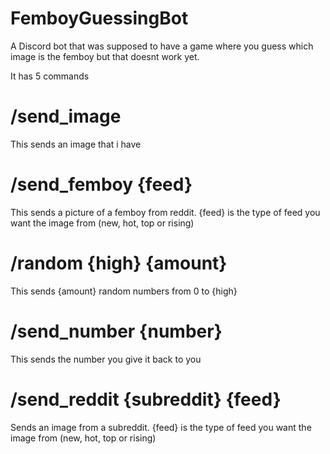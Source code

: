 # FemboyGuessingBot
A Discord bot that was supposed to have a game where you guess which image is the femboy but that doesnt work yet.

It has 5 commands

# /send_image
This sends an image that i have

# /send_femboy {feed}
This sends a picture of a femboy from reddit. {feed} is the type of feed you want the image from (new, hot, top or rising)

# /random {high} {amount}
This sends {amount} random numbers from 0 to {high} 

# /send_number {number}
This sends the number you give it back to you

# /send_reddit {subreddit} {feed}
Sends an image from a subreddit. {feed} is the type of feed you want the image from (new, hot, top or rising)
